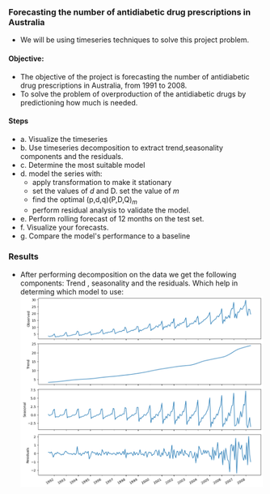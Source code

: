 ### Forecasting the number of antidiabetic drug prescriptions in Australia

- We will be using timeseries techniques to solve this project problem.

#### Objective:
- The objective of the project is forecasting the number of antidiabetic drug prescriptions in Australia, from 1991 to 2008.
- To solve the problem of overproduction of the antidiabetic drugs by predictioning how much is needed.

#### Steps
- a. Visualize the timeseries
- b. Use timeseries decomposition to extract trend,seasonality components and the residuals.
- c. Determine the most suitable model
- d. model the series with:
    - apply transformation to make it stationary
    - set the values of *d* and D. set the value of *m*
    - find the optimal (p,d,q)(P,D,Q)*<sub>m</sub>*
    - perform residual analysis to validate the model.
- e. Perform rolling forecast of 12 months on the test set.
- f. Visualize your forecasts.
- g. Compare the model's performance to a baseline 

### Results 

- After performing decomposition on the data we get the following components: Trend , seasonality and the residuals. Which help in determing which model to use:
![decomposition](results/stl.png)